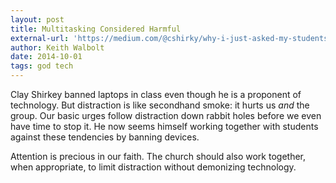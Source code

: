 ```yaml
---
layout: post
title: Multitasking Considered Harmful
external-url: 'https://medium.com/@cshirky/why-i-just-asked-my-students-to-put-their-laptops-away-7f5f7c50f368'
author: Keith Walbolt
date: 2014-10-01
tags: god tech
---
```


Clay Shirkey banned laptops in class even though he is a proponent of technology. But distraction is like secondhand smoke: it hurts us *and* the group. Our basic urges follow distraction down rabbit holes before we even have time to stop it. He now seems himself working together with students against these tendencies by banning devices. 

Attention is precious in our faith. The church should also work together, when appropriate, to limit distraction without demonizing technology. 

